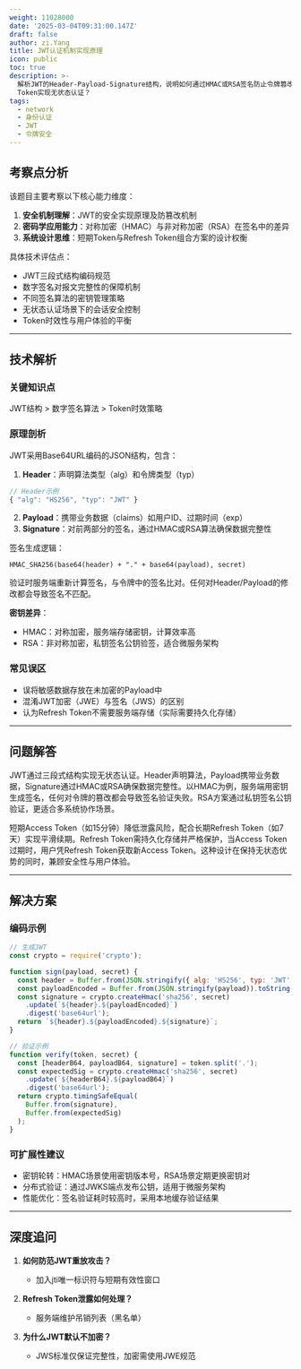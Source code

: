 ```yaml
---
weight: 11028000
date: '2025-03-04T09:31:00.147Z'
draft: false
author: zi.Yang
title: JWT认证机制实现原理
icon: public
toc: true
description: >-
  解析JWT的Header-Payload-Signature结构，说明如何通过HMAC或RSA签名防止令牌篡改。为何推荐结合短期Token与Refresh
  Token实现无状态认证？
tags:
  - network
  - 身份认证
  - JWT
  - 令牌安全
---
```


## 考察点分析

该题目主要考察以下核心能力维度：

1. **安全机制理解**：JWT的安全实现原理及防篡改机制
2. **密码学应用能力**：对称加密（HMAC）与非对称加密（RSA）在签名中的差异
3. **系统设计思维**：短期Token与Refresh Token组合方案的设计权衡

具体技术评估点：

- JWT三段式结构编码规范
- 数字签名对报文完整性的保障机制
- 不同签名算法的密钥管理策略
- 无状态认证场景下的会话安全控制
- Token时效性与用户体验的平衡

---

## 技术解析

### 关键知识点

JWT结构 > 数字签名算法 > Token时效策略

### 原理剖析

JWT采用Base64URL编码的JSON结构，包含：

1. **Header**：声明算法类型（alg）和令牌类型（typ）

```javascript
// Header示例
{ "alg": "HS256", "typ": "JWT" }
```

2. **Payload**：携带业务数据（claims）如用户ID、过期时间（exp）
3. **Signature**：对前两部分的签名，通过HMAC或RSA算法确保数据完整性

签名生成逻辑：

```
HMAC_SHA256(base64(header) + "." + base64(payload), secret)
```

验证时服务端重新计算签名，与令牌中的签名比对。任何对Header/Payload的修改都会导致签名不匹配。

**密钥差异**：

- HMAC：对称加密，服务端存储密钥，计算效率高
- RSA：非对称加密，私钥签名公钥验签，适合微服务架构

### 常见误区

- 误将敏感数据存放在未加密的Payload中
- 混淆JWT加密（JWE）与签名（JWS）的区别
- 认为Refresh Token不需要服务端存储（实际需要持久化存储）

---

## 问题解答

JWT通过三段式结构实现无状态认证。Header声明算法，Payload携带业务数据，Signature通过HMAC或RSA确保数据完整性。以HMAC为例，服务端用密钥生成签名，任何对令牌的篡改都会导致签名验证失败。RSA方案通过私钥签名公钥验证，更适合多系统协作场景。

短期Access Token（如15分钟）降低泄露风险，配合长期Refresh Token（如7天）实现平滑续期。Refresh Token需持久化存储并严格保护，当Access Token过期时，用户凭Refresh Token获取新Access Token。这种设计在保持无状态优势的同时，兼顾安全性与用户体验。

---

## 解决方案

### 编码示例

```javascript
// 生成JWT
const crypto = require('crypto');

function sign(payload, secret) {
  const header = Buffer.from(JSON.stringify({ alg: 'HS256', typ: 'JWT' })).toString('base64url');
  const payloadEncoded = Buffer.from(JSON.stringify(payload)).toString('base64url');
  const signature = crypto.createHmac('sha256', secret)
    .update(`${header}.${payloadEncoded}`)
    .digest('base64url');
  return `${header}.${payloadEncoded}.${signature}`;
}

// 验证示例
function verify(token, secret) {
  const [headerB64, payloadB64, signature] = token.split('.');
  const expectedSig = crypto.createHmac('sha256', secret)
    .update(`${headerB64}.${payloadB64}`)
    .digest('base64url');
  return crypto.timingSafeEqual(
    Buffer.from(signature),
    Buffer.from(expectedSig)
  );
}
```

### 可扩展性建议

- 密钥轮转：HMAC场景使用密钥版本号，RSA场景定期更换密钥对
- 分布式验证：通过JWKS端点发布公钥，适用于微服务架构
- 性能优化：签名验证耗时较高时，采用本地缓存验证结果

---

## 深度追问

1. **如何防范JWT重放攻击？**
   - 加入jti唯一标识符与短期有效性窗口

2. **Refresh Token泄露如何处理？**
   - 服务端维护吊销列表（黑名单）

3. **为什么JWT默认不加密？**
   - JWS标准仅保证完整性，加密需使用JWE规范
